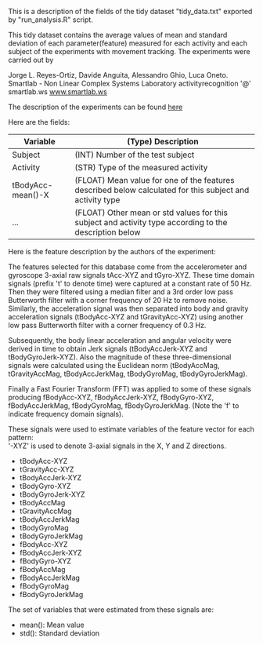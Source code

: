 This is a description of the fields of the tidy dataset "tidy_data.txt" exported by "run_analysis.R" script. 

This tidy dataset contains the average values of mean and standard deviation of each parameter(feature) measured for each activity and each subject of the experiments with movement tracking. The experiments were carried out by 

Jorge L. Reyes-Ortiz, Davide Anguita, Alessandro Ghio, Luca Oneto. 
Smartlab - Non Linear Complex Systems Laboratory 
activityrecognition '@' smartlab.ws 
www.smartlab.ws 

The description of the experiments can be found [here](http://archive.ics.uci.edu/ml/datasets/Human+Activity+Recognition+Using+Smartphones)

Here are the fields:


Variable          | (Type) Description
-------------     | -------------
Subject           | (INT) Number of the test subject
Activity          | (STR) Type of the measured activity
tBodyAcc-mean()-X | (FLOAT) Mean value for one of the features described below calculated for this subject and activity type
...               | (FLOAT) Other mean or std values for this subject and activity type according to the description below

Here is the feature description by the authors of the experiment:

The features selected for this database come from the accelerometer and gyroscope 3-axial raw signals tAcc-XYZ and tGyro-XYZ. These time domain signals (prefix 't' to denote time) were captured at a constant rate of 50 Hz. Then they were filtered using a median filter and a 3rd order low pass Butterworth filter with a corner frequency of 20 Hz to remove noise. Similarly, the acceleration signal was then separated into body and gravity acceleration signals (tBodyAcc-XYZ and tGravityAcc-XYZ) using another low pass Butterworth filter with a corner frequency of 0.3 Hz. 

Subsequently, the body linear acceleration and angular velocity were derived in time to obtain Jerk signals (tBodyAccJerk-XYZ and tBodyGyroJerk-XYZ). Also the magnitude of these three-dimensional signals were calculated using the Euclidean norm (tBodyAccMag, tGravityAccMag, tBodyAccJerkMag, tBodyGyroMag, tBodyGyroJerkMag). 

Finally a Fast Fourier Transform (FFT) was applied to some of these signals producing fBodyAcc-XYZ, fBodyAccJerk-XYZ, fBodyGyro-XYZ, fBodyAccJerkMag, fBodyGyroMag, fBodyGyroJerkMag. (Note the 'f' to indicate frequency domain signals). 

These signals were used to estimate variables of the feature vector for each pattern:  
'-XYZ' is used to denote 3-axial signals in the X, Y and Z directions.

+ tBodyAcc-XYZ
+ tGravityAcc-XYZ
+ tBodyAccJerk-XYZ
+ tBodyGyro-XYZ
+ tBodyGyroJerk-XYZ
+ tBodyAccMag
+ tGravityAccMag
+ tBodyAccJerkMag
+ tBodyGyroMag
+ tBodyGyroJerkMag
+ fBodyAcc-XYZ
+ fBodyAccJerk-XYZ
+ fBodyGyro-XYZ
+ fBodyAccMag
+ fBodyAccJerkMag
+ fBodyGyroMag
+ fBodyGyroJerkMag

The set of variables that were estimated from these signals are: 

+ mean(): Mean value
+ std(): Standard deviation